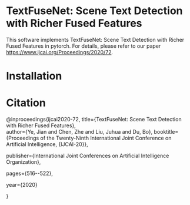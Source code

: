 # TextFuseNet: Scene Text Detection with Richer Fused Features
This software implements TextFuseNet: Scene Text Detection with Richer Fused Features in pytorch. For details, please refer to our paper https://www.ijcai.org/Proceedings/2020/72.

# Installation

# Citation
@inproceedings{ijcai2020-72,
  title={TextFuseNet: Scene Text Detection with Richer Fused Features},  
  author={Ye, Jian and Chen, Zhe and Liu, Juhua and Du, Bo}, 
  booktitle={Proceedings of the Twenty-Ninth International Joint Conference on Artificial Intelligence, {IJCAI-20}}, 
  
  publisher={International Joint Conferences on Artificial Intelligence Organization}, 
  
  pages={516--522}, 
  
  year={2020}
  
}

